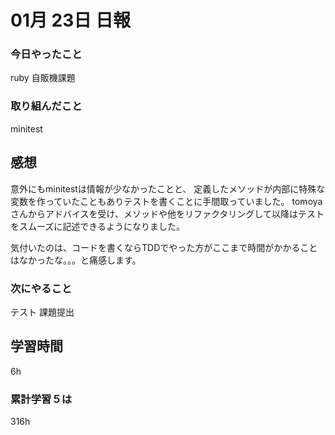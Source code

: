 #  01月 23日 日報
###  今日やったこと
ruby 自販機課題

### 取り組んだこと
minitest
##  感想
意外にもminitestは情報が少なかったことと、
定義したメソッドが内部に特殊な変数を作っていたこともありテストを書くことに手間取っていました。
tomoyaさんからアドバイスを受け、メソッドや他をリファクタリングして以降はテストをスムーズに記述できるようになりました。

気付いたのは、コードを書くならTDDでやった方がここまで時間がかかることはなかったな。。。と痛感します。

### 次にやること
テスト
課題提出
##  学習時間
6h
###  累計学習５は

316h
